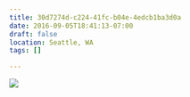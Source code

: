 ```yaml
---
title: 30d7274d-c224-41fc-b04e-4edcb1ba3d0a
date: 2016-09-05T18:41:13-07:00
draft: false
location: Seattle, WA
tags: []

---
```




![](https://d17enza3bfujl8.cloudfront.net/20160815_01_42.jpg)


